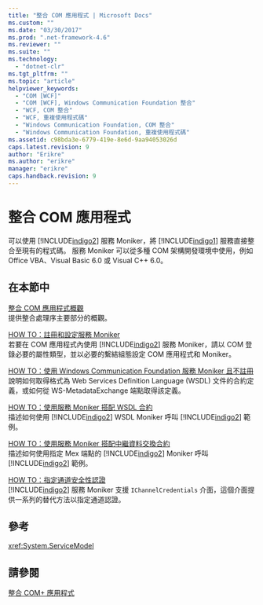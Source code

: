 ```yaml
---
title: "整合 COM 應用程式 | Microsoft Docs"
ms.custom: ""
ms.date: "03/30/2017"
ms.prod: ".net-framework-4.6"
ms.reviewer: ""
ms.suite: ""
ms.technology: 
  - "dotnet-clr"
ms.tgt_pltfrm: ""
ms.topic: "article"
helpviewer_keywords: 
  - "COM [WCF]"
  - "COM [WCF], Windows Communication Foundation 整合"
  - "WCF, COM 整合"
  - "WCF, 重複使用程式碼"
  - "Windows Communication Foundation, COM 整合"
  - "Windows Communication Foundation, 重複使用程式碼"
ms.assetid: c98bda3e-6779-419e-8e6d-9aa94053026d
caps.latest.revision: 9
author: "Erikre"
ms.author: "erikre"
manager: "erikre"
caps.handback.revision: 9
---
```

# 整合 COM 應用程式
可以使用 [!INCLUDE[indigo2](../../../../includes/indigo2-md.md)] 服務 Moniker，將 [!INCLUDE[indigo1](../../../../includes/indigo1-md.md)] 服務直接整合至現有的程式碼。  服務 Moniker 可以從多種 COM 架構開發環境中使用，例如 Office VBA、Visual Basic 6.0 或 Visual C\+\+ 6.0。  
  
## 在本節中  
 [整合 COM 應用程式概觀](../../../../docs/framework/wcf/feature-details/integrating-with-com-applications-overview.md)  
 提供整合處理序主要部分的概觀。  
  
 [HOW TO：註冊和設定服務 Moniker](../../../../docs/framework/wcf/feature-details/how-to-register-and-configure-a-service-moniker.md)  
 若要在 COM 應用程式內使用 [!INCLUDE[indigo2](../../../../includes/indigo2-md.md)] 服務 Moniker，請以 COM 登錄必要的屬性類型，並以必要的繫結組態設定 COM 應用程式和 Moniker。  
  
 [HOW TO：使用 Windows Communication Foundation 服務 Moniker 且不註冊](../../../../docs/framework/wcf/feature-details/use-the-wcf-service-moniker-without-registration.md)  
 說明如何取得格式為 Web Services Definition Language \(WSDL\) 文件的合約定義，或如何從 WS\-MetadataExchange 端點取得該定義。  
  
 [HOW TO：使用服務 Moniker 搭配 WSDL 合約](../../../../docs/framework/wcf/feature-details/how-to-use-a-service-moniker-with-wsdl-contracts.md)  
 描述如何使用 [!INCLUDE[indigo2](../../../../includes/indigo2-md.md)] WSDL Moniker 呼叫 [!INCLUDE[indigo2](../../../../includes/indigo2-md.md)] 範例。  
  
 [HOW TO：使用服務 Moniker 搭配中繼資料交換合約](../../../../docs/framework/wcf/feature-details/how-to-use-a-service-moniker-with-metadata-exchange-contracts.md)  
 描述如何使用指定 Mex 端點的 [!INCLUDE[indigo2](../../../../includes/indigo2-md.md)] Moniker 呼叫 [!INCLUDE[indigo2](../../../../includes/indigo2-md.md)] 範例。  
  
 [HOW TO：指定通道安全性認證](../../../../docs/framework/wcf/feature-details/how-to-specify-channel-security-credentials.md)  
 [!INCLUDE[indigo2](../../../../includes/indigo2-md.md)] 服務 Moniker 支援 `IChannelCredentials` 介面，這個介面提供一系列的替代方法以指定通道認證。  
  
## 參考  
 <xref:System.ServiceModel>  
  
## 請參閱  
 [整合 COM\+ 應用程式](../../../../docs/framework/wcf/feature-details/integrating-with-com-plus-applications.md)